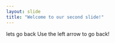 ```yaml
---
layout: slide
title: "Welcome to our second slide!"
---
```

lets go back 
Use the left arrow to go back!
